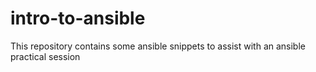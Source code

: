 # intro-to-ansible
This repository contains some ansible snippets to assist with an ansible practical session
